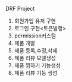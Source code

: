 DRF Project

1. 회원가입 유저 구현
2. 로그인 구현<토큰발행>
3. permission커스텀
4. 제품 개발
5. 제품 등록,수정,삭제
6. 제품 리뷰 모델생성
7. 제품 찜하기 기능생성
8. 제품 리뷰 기능 생성
